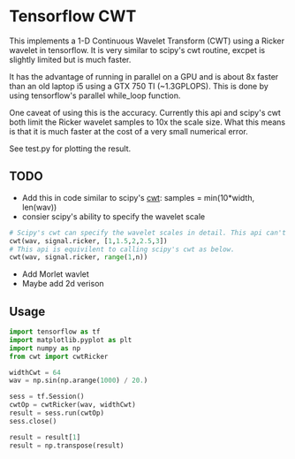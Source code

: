 # Tensorflow CWT
This implements a 1-D Continuous Wavelet Transform (CWT) using a Ricker wavelet in tensorflow. It is very similar to scipy's cwt routine, excpet is slightly limited but is much faster.

It has the advantage of running in parallel on a GPU and is about 8x faster than an old laptop i5 using a GTX 750 TI (~1.3GPLOPS). This is done by using tensorflow's parallel while_loop function.

One caveat of using this is the accuracy. Currently this api and scipy's cwt both limit the Ricker wavelet samples to 10x the scale size. What this means is that it is much faster at the cost of a very small numerical error.

See test.py for plotting the result.

## TODO
* Add this in code similar to scipy's [cwt](https://github.com/scipy/scipy/blob/63bcdc4eeafa59553c00e44343dbb38380bd9d45/scipy/signal/wavelets.py#L362): samples = min(10*width, len(wav))
* consier scipy's ability to specify the wavelet scale
```python
# Scipy's cwt can specify the wavelet scales in detail. This api can't do that.
cwt(wav, signal.ricker, [1,1.5,2,2.5,3])
# This api is equivilent to calling scipy's cwt as below.
cwt(wav, signal.ricker, range(1,n))
```
* Add Morlet wavlet
* Maybe add 2d verison

## Usage
```python
import tensorflow as tf
import matplotlib.pyplot as plt 
import numpy as np
from cwt import cwtRicker

widthCwt = 64
wav = np.sin(np.arange(1000) / 20.)

sess = tf.Session()
cwtOp = cwtRicker(wav, widthCwt)
result = sess.run(cwtOp)
sess.close()

result = result[1]
result = np.transpose(result)
```
